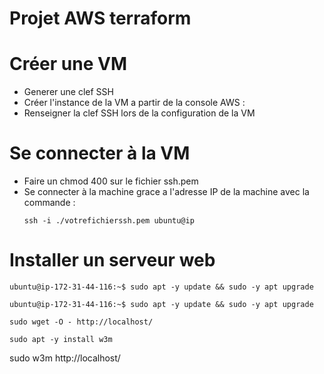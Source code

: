 # Projet AWS terraform

# Créer une VM

 - Generer une clef SSH 
 - Créer l'instance de la VM a partir de la console AWS : 
 - Renseigner la clef SSH lors de la configuration de la VM


# Se connecter à la VM

- Faire un chmod 400 sur le fichier ssh.pem
- Se connecter à la machine grace a l'adresse IP de la machine avec la commande :
  ```
  ssh -i ./votrefichierssh.pem ubuntu@ip
  ```

# Installer un serveur web 

```
ubuntu@ip-172-31-44-116:~$ sudo apt -y update && sudo -y apt upgrade
```
```
ubuntu@ip-172-31-44-116:~$ sudo apt -y update && sudo -y apt upgrade
```
```
sudo wget -O - http://localhost/
```
```
sudo apt -y install w3m
```
sudo w3m http://localhost/

